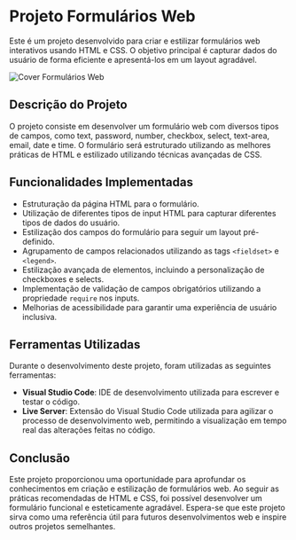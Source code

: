 # Projeto Formulários Web

Este é um projeto desenvolvido para criar e estilizar formulários web interativos usando HTML e CSS. O objetivo principal é capturar dados do usuário de forma eficiente e apresentá-los em um layout agradável.

![Cover Formulários Web](https://github.com/CompanybLelis/Stage3-1Projeto/assets/69200014/a5fb9454-a3c7-47af-add2-6d1ec3121a1d)

## Descrição do Projeto

O projeto consiste em desenvolver um formulário web com diversos tipos de campos, como text, password, number, checkbox, select, text-area, email, date e time. O formulário será estruturado utilizando as melhores práticas de HTML e estilizado utilizando técnicas avançadas de CSS.

## Funcionalidades Implementadas

- Estruturação da página HTML para o formulário.
- Utilização de diferentes tipos de input HTML para capturar diferentes tipos de dados do usuário.
- Estilização dos campos do formulário para seguir um layout pré-definido.
- Agrupamento de campos relacionados utilizando as tags `<fieldset>` e `<legend>`.
- Estilização avançada de elementos, incluindo a personalização de checkboxes e selects.
- Implementação de validação de campos obrigatórios utilizando a propriedade `require` nos inputs.
- Melhorias de acessibilidade para garantir uma experiência de usuário inclusiva.

## Ferramentas Utilizadas

Durante o desenvolvimento deste projeto, foram utilizadas as seguintes ferramentas:

- **Visual Studio Code**: IDE de desenvolvimento utilizada para escrever e testar o código.
- **Live Server**: Extensão do Visual Studio Code utilizada para agilizar o processo de desenvolvimento web, permitindo a visualização em tempo real das alterações feitas no código.

## Conclusão

Este projeto proporcionou uma oportunidade para aprofundar os conhecimentos em criação e estilização de formulários web. Ao seguir as práticas recomendadas de HTML e CSS, foi possível desenvolver um formulário funcional e esteticamente agradável. Espera-se que este projeto sirva como uma referência útil para futuros desenvolvimentos web e inspire outros projetos semelhantes.
